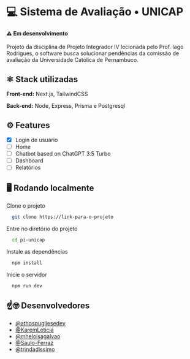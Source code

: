 
# 💻 Sistema de Avaliação • UNICAP
#### ⚠ Em desenvolvimento

Projeto da disciplina de Projeto Integrador IV lecionada pelo Prof. Iago Rodrigues, o software busca solucionar pendências da comissão de avaliação da Universidade Católica de Pernambuco.



## ⚛  Stack utilizadas

**Front-end:** Next.js, TailwindCSS

**Back-end:** Node, Express, Prisma e Postgresql

## ⚙ Features

- [x]  Login de usuário
- [ ]  Home 
- [ ]  Chatbot based on ChatGPT 3.5 Turbo
- [ ]  Dashboard
- [ ]  Relatórios
## 🖥 Rodando localmente

Clone o projeto

```bash
  git clone https://link-para-o-projeto
```

Entre no diretório do projeto

```bash
  cd pi-unicap
```

Instale as dependências

```bash
  npm install
```

Inicie o servidor

```bash
  npm run dev
```


## ☝🤓 Desenvolvedores

- [@athospugliesedev](https://www.github.com/athospugliesedev)
- [@KaremLeticia](https://www.github.com/KaremLeticia)
- [@mheloisagalvao](https://www.github.com/mheloisagalvao)
- [@Saulo-Ferraz](https://www.github.com/Saulo-Ferraz)
- [@trindadissimo](https://www.github.com/trindadissimo)

